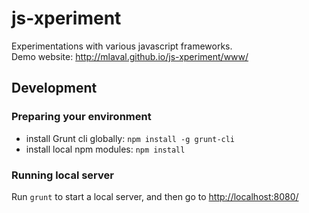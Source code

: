 js-xperiment
============
Experimentations with various javascript frameworks.  
Demo website: http://mlaval.github.io/js-xperiment/www/

## Development

### Preparing your environment

- install Grunt cli globally: `npm install -g grunt-cli`
- install local npm modules: `npm install`

### Running local server
Run `grunt` to start a local server, and then go to [http://localhost:8080/](http://localhost:8080/)
